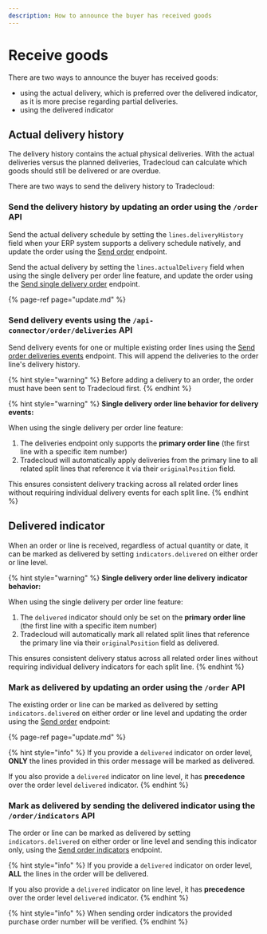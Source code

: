 ```yaml
---
description: How to announce the buyer has received goods
---
```


# Receive goods

There are two ways to announce the buyer has received goods:

- using the actual delivery, which is preferred over the delivered indicator, as it is more precise regarding partial deliveries.
- using the delivered indicator

## Actual delivery history

The delivery history contains the actual physical deliveries. With the actual deliveries versus the planned deliveries, Tradecloud can calculate which goods should still be delivered or are overdue.

There are two ways to send the delivery history to Tradecloud:

### Send the delivery history by updating an order using the `/order` API

Send the actual delivery schedule by setting the `lines.deliveryHistory` field when your ERP system supports a delivery schedule natively, and update the order using the [Send order](https://swagger-ui.accp.tradecloud1.com/?url=https://api.accp.tradecloud1.com/v2/api-connector/specs.yaml#/buyer-endpoints/sendOrderByBuyerRoute) endpoint.

Send the actual delivery by setting the `lines.actualDelivery` field when using the single delivery per order line feature, and update the order using the [Send single delivery order](https://swagger-ui.accp.tradecloud1.com/?url=https://api.accp.tradecloud1.com/v2/api-connector/specs.yaml#/buyer-endpoints/sendSingleDeliveryOrderByBuyerRoute) endpoint.

{% page-ref page="update.md" %}

### Send delivery events using the `/api-connector/order/deliveries` API

Send delivery events for one or multiple existing order lines using the [Send order deliveries events](https://swagger-ui.accp.tradecloud1.com/?url=https://api.accp.tradecloud1.com/v2/api-connector/specs.yaml#/buyer-endpoints/sendOrderDeliveriesByBuyer) endpoint. This will append the deliveries to the order line's delivery history. 

{% hint style="warning" %}
Before adding a delivery to an order, the order must have been sent to Tradecloud first.
{% endhint %}

{% hint style="warning" %}
**Single delivery order line behavior for delivery events:**

When using the single delivery per order line feature:

1. The deliveries endpoint only supports the **primary order line** (the first line with a specific item number)
2. Tradecloud will automatically apply deliveries from the primary line to all related split lines that reference it via their `originalPosition` field.

This ensures consistent delivery tracking across all related order lines without requiring individual delivery events for each split line.
{% endhint %}

## Delivered indicator

When an order or line is received, regardless of actual quantity or date, it can be marked as delivered by setting `indicators.delivered` on either order or line level.

{% hint style="warning" %}
**Single delivery order line delivery indicator behavior:**

When using the single delivery per order line feature:

1. The `delivered` indicator should only be set on the **primary order line** (the first line with a specific item number)
2. Tradecloud will automatically mark all related split lines that reference the primary line via their `originalPosition` field as delivered.

This ensures consistent delivery status across all related order lines without requiring individual delivery indicators for each split line.
{% endhint %}

### Mark as delivered by updating an order using the `/order` API

The existing order or line can be marked as delivered by setting `indicators.delivered` on either order or line level and updating the order using the [Send order](https://swagger-ui.accp.tradecloud1.com/?url=https://api.accp.tradecloud1.com/v2/api-connector/specs.yaml#/buyer-endpoints/sendOrderByBuyerRoute) endpoint:

{% page-ref page="update.md" %}

{% hint style="info" %}
If you provide a `delivered` indicator on order level, **ONLY** the lines provided in this order message will be marked as delivered.

If you also provide a `delivered` indicator on line level, it has **precedence** over the order level `delivered` indicator.
{% endhint %}

### Mark as delivered by sending the delivered indicator using the `/order/indicators` API

The order or line can be marked as delivered by setting `indicators.delivered` on either order or line level and sending this indicator only, using the [Send order indicators](https://swagger-ui.accp.tradecloud1.com/?url=https://api.accp.tradecloud1.com/v2/api-connector/specs.yaml#/buyer-endpoints/sendOrderIndicatorsByBuyerRoute) endpoint.

{% hint style="info" %}
If you provide a `delivered` indicator on order level, **ALL** the lines in the order will be delivered.

If you also provide a `delivered` indicator on line level, it has **precedence** over the order level `delivered` indicator.
{% endhint %}

{% hint style="info" %}
When sending order indicators the provided purchase order number will be verified. 
{% endhint %}
